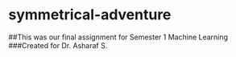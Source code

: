 # symmetrical-adventure
##This was our final assignment for Semester 1 Machine Learning
###Created for Dr. Asharaf S.

